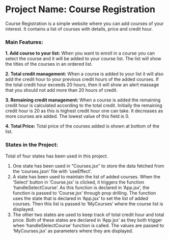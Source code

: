 # Project Name: Course Registration
Course Registration is a simple website where you can add courses of your interest. It contains a list of courses with details, price and credit hour.

### Main Features:

**1. Add course to your list:** When you want to enroll in a course you can select the course and it will be added to your course list. The list will show the titles of the courses in an ordered list.

**2. Total credit management:** When a course is added to your list it will also add the credit hour to your previous credit hours of the added courses. If the total credit hour exceeds 20 hours, then it will show an alert massage that you should not add more than 20 hours of credit. 

**3. Remaining credit management:** When a course is added the remaining credit hour is calculated according to the total credit. Initially the remaining credit hour is 20 as this is highest credit hour one can take. It decreases as more courses are added. The lowest value of this field is 0.

**4. Total Price:** Total price of the courses added is shown at bottom of the list. 

### States in the Project:
Total of four states has been used in this project.
1.	One state has been used in “Courses.jsx” to store the data fetched from the ‘courses.json’ file with ‘useEffect’.
2.	A state has been used to maintain the list of added courses. When the ‘Select’ button in ‘Course.jsx’ is clicked, it triggers the function ‘handleSelectCourse’. As this function is declared in ‘App.jsx’, the function is passed to ‘Course.jsx’ through prop drilling. The function uses the state that is declared in ‘App.jsx’ to set the list of added courses. Then this list is passed to ‘MyCourses’ where the course list is displayed. 
3.	The other two states are used to keep track of total credit hour and total price. Both of these states are declared in ‘App.jsx’ as they both trigger when ‘handleSlelectCourse’ function is called. The values are passed to ‘MyCourses.jsx’ as parameters where they are displayed. 


  
